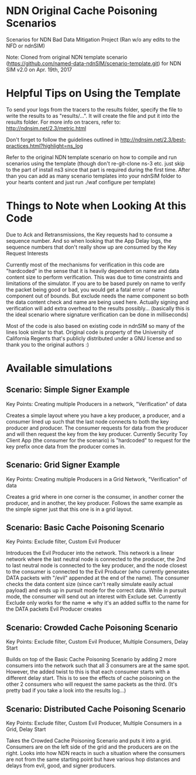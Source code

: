 # NDN Original Cache Poisoning Scenarios
Scenarios for NDN Bad Data Mitigation Project (Ran w/o any edits to the NFD or ndnSIM)

Note: Cloned from original NDN template scenario (https://github.com/named-data-ndnSIM/scenario-template.git) for NDN SIM v2.0 on Apr. 19th, 2017

Helpful Tips on Using the Template
==================================
To send your logs from the tracers to the results folder, specify the file to write the results to as "results/...". It will create the file and put it into the results folder. For more info on tracers, refer to: http://ndnsim.net/2.3/metric.html

Don't forget to follow the guidelines outlined in http://ndnsim.net/2.3/best-practices.html?highlight=ns_log

Refer to the original NDN template scenario on how to compile and run scenarios using the template (though don't re-git-clone ns-3 etc. just skip to the part of install ns3 since that part is required during the first time. After than you can add as many scenario templates into your ndnSIM folder to your hearts content and just run ./waf configure per template)

Things to Note when Looking At this Code
========================================
Due to Ack and Retransmissions, the Key requests had to consume a sequence number. And so when looking that the App Delay logs, the sequence numbers that don't really show up are consumed by the Key Request Interests

Currently most of the mechanisms for verification in this code are "hardcoded" in the sense that it is heavily dependent on name and data content size to perform verification. This was due to time constraints and limitations of the simulator. If you are to be based purely on name to verify the packet being good or bad, you would get a fatal error of name component out of bounds. But exclude needs the name component so both the data content check and name are being used here. Actually signing and verification will add extra overhead to the results possibly... (basically this is the ideal scenario where signature verification can be done in milliseconds) 

Most of the code is also based on existing code in ndnSIM so many of the lines look similar to that. Original code is property of the University of California Regents that's publicly distributed under a GNU license and so thank you to the original authors :)

Available simulations
=====================

Scenario: Simple Signer Example
-------------------------------

Key Points: Creating multiple Producers in a network, "Verification" of data

Creates a simple layout where you have a key producer, a producer, and a consumer lined up such that the last node connects to both the key producer and producer. The consumer requests for data from the producer and will then request the key from the key producer. Currently Security Toy Client App (the consumer for the scenario) is "hardcoded" to request for the key prefix once data from the producer comes in.

Scenario: Grid Signer Example 
------------------------------

Key Points: Creating multiple Producers in a Grid Network, "Verification" of data

Creates a grid where in one corner is the consumer, in another corner the producer, and in another, the key producer. Follows the same example as the simple signer just that this one is in a grid layout.

Scenario: Basic Cache Poisoning Scenario
-----------------------------------------

Key Points: Exclude filter, Custom Evil Producer

Introduces the Evil Producer into the network. This network is a linear network where the last neutral node is connected to the producer, the 2nd to last neutral node is connected to the key producer, and the node closest to the consumer is connected to the Evil Producer (who currently generates DATA packets with "/evil" appended at the end of the name). The consumer checks the data content size (since can't really simulate easily actual payload) and ends up in pursuit mode for the correct data. While in pursuit mode, the consumer will send out an interest with Exclude set. Currently Exclude only works for the name => why it's an added suffix to the name for the DATA packets Evil Producer creates

Scenario: Crowded Cache Poisoning Scenario
------------------------------------------

Key Points: Exclude filter, Custom Evil Producer, Multiple Consumers, Delay Start

Builds on top of the Basic Cache Poisoning Scenario by adding 2 more consumers into the network such that all 3 consumers are at the same spot. However, the added twist to this is that each consumer starts with a different delay start. This is to see the effects of cache poisoning on the other 2 consumers who will request the same packets as the third. (It's pretty bad if you take a look into the results log...)

Scenario: Distributed Cache Poisoning Scenario
----------------------------------------------

Key Points: Exclude filter, Custom Evil Producer, Multiple Consumers in a Grid, Delay Start

Takes the Crowded Cache Poisoning Scenario and puts it into a grid. Consumers are on the left side of the grid and the producers are on the right. Looks into how NDN reacts in such a situation where the consumers are not from the same starting point but have various hop distances and delays from evil, good, and signer producers.


